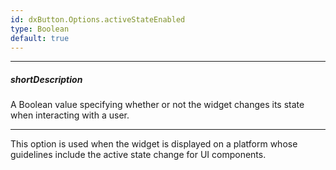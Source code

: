 ```yaml
---
id: dxButton.Options.activeStateEnabled
type: Boolean
default: true
---
```

---
##### shortDescription
A Boolean value specifying whether or not the widget changes its state when interacting with a user.

---
This option is used when the widget is displayed on a platform whose guidelines include the active state change for UI components.